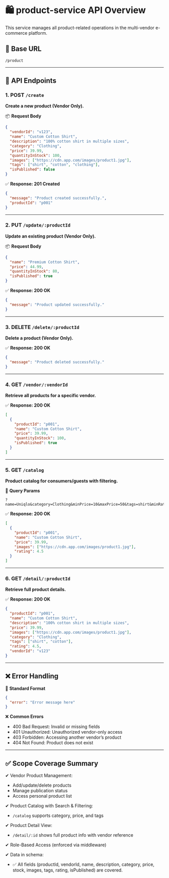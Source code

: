 # 🛍 product-service API Overview

This service manages all product-related operations in the multi-vendor e-commerce platform.

## 📍 Base URL
```
/product
```

---

## 📌 API Endpoints

### 1. POST `/create`
**Create a new product (Vendor Only).**

📦 **Request Body**
```json
{
  "vendorId": "v123",
  "name": "Custom Cotton Shirt",
  "description": "100% cotton shirt in multiple sizes",
  "category": "Clothing",
  "price": 39.99,
  "quantityInStock": 100,
  "images": ["https://cdn.app.com/images/product1.jpg"],
  "tags": ["shirt", "cotton", "clothing"],
  "isPublished": false
}
```

✅ **Response: 201 Created**
```json
{
  "message": "Product created successfully.",
  "productId": "p001"
}
```

---

### 2. PUT `/update/:productId`
**Update an existing product (Vendor Only).**

📦 **Request Body**
```json
{
  "name": "Premium Cotton Shirt",
  "price": 44.99,
  "quantityInStock": 80,
  "isPublished": true
}
```

✅ **Response: 200 OK**
```json
{
  "message": "Product updated successfully."
}
```

---

### 3. DELETE `/delete/:productId`
**Delete a product (Vendor Only).**

✅ **Response: 200 OK**
```json
{
  "message": "Product deleted successfully."
}
```

---

### 4. GET `/vendor/:vendorId`
**Retrieve all products for a specific vendor.**

✅ **Response: 200 OK**
```json
[
  {
    "productId": "p001",
    "name": "Custom Cotton Shirt",
    "price": 39.99,
    "quantityInStock": 100,
    "isPublished": true
  }
]
```

---

### 5. GET `/catalog`
**Product catalog for consumers/guests with filtering.**

🔎 **Query Params**
```
?name=Uniqlo&category=Clothing&minPrice=10&maxPrice=50&tags=shirt&minRating=2&maxRating=4
```

✅ **Response: 200 OK**
```json
[
  {
    "productId": "p001",
    "name": "Custom Cotton Shirt",
    "price": 39.99,
    "images": ["https://cdn.app.com/images/product1.jpg"],
    "rating": 4.5
  }
]
```

---

### 6. GET `/detail/:productId`
**Retrieve full product details.**

✅ **Response: 200 OK**
```json
{
  "productId": "p001",
  "name": "Custom Cotton Shirt",
  "description": "100% cotton shirt in multiple sizes",
  "price": 39.99,
  "images": ["https://cdn.app.com/images/product1.jpg"],
  "category": "Clothing",
  "tags": ["shirt", "cotton"],
  "rating": 4.5,
  "vendorId": "v123"
}
```

---

## ❌ Error Handling

🧱 **Standard Format**
```json
{
  "error": "Error message here"
}
```

❌ **Common Errors**
- 400 Bad Request: Invalid or missing fields
- 401 Unauthorized: Unauthorized vendor-only access
- 403 Forbidden: Accessing another vendor’s product
- 404 Not Found: Product does not exist

---

## ✅ Scope Coverage Summary

✔ Vendor Product Management:
- Add/update/delete products
- Manage publication status
- Access personal product list

✔ Product Catalog with Search & Filtering:
- `/catalog` supports category, price, and tags

✔ Product Detail View:
- `/detail/:id` shows full product info with vendor reference

✔ Role-Based Access (enforced via middleware)

✔ Data in schema:
- ✅ All fields (productId, vendorId, name, description, category, price, stock, images, tags, rating, isPublished) are covered.
